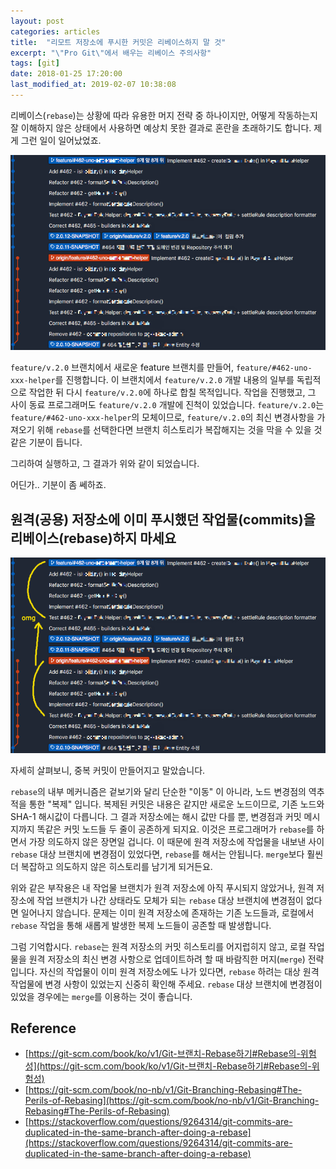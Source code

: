```yaml
---
layout: post
categories: articles
title:  "리모트 저장소에 푸시한 커밋은 리베이스하지 말 것"
excerpt: "\"Pro Git\"에서 배우는 리베이스 주의사항"
tags: [git]
date: 2018-01-25 17:20:00
last_modified_at: 2019-02-07 10:38:08
---
```


리베이스(`rebase`)는 상황에 따라 유용한 머지 전략 중 하나이지만, 어떻게 작동하는지 잘 이해하지 않은 상태에서 사용하면 예상치 못한 결과로 혼란을 초래하기도 합니다.
제게 그런 일이 일어났었죠.

![wrong rebase](/images/20180125_wrong_rebase/1.png "rebase 했는데, 뭔가 이상하다")

`feature/v.2.0` 브랜치에서 새로운 feature 브랜치를 만들어, `feature/#462-uno-xxx-helper`를 진행합니다. 이 브랜치에서 `feature/v.2.0` 개발 내용의 일부를 독립적으로 작업한 뒤 다시 `feature/v.2.0`에 하나로 합칠 목적입니다. 작업을 진행했고, 그 사이 동료 프로그래머도 `feature/v.2.0` 개발에 진척이 있었습니다. `feature/v.2.0`는 `feature/#462-uno-xxx-helper`의 모체이므로, `feature/v.2.0`의 최신 변경사항을 가져오기 위해 `rebase`를 선택한다면 브랜치 히스토리가 복잡해지는 것을 막을 수 있을 것 같은 기분이 듭니다.

그리하여 실행하고, 그 결과가 위와 같이 되었습니다.

어딘가.. 기분이 좀 쎄하죠.


## 원격(공용) 저장소에 이미 푸시했던 작업물(commits)을 리베이스(rebase)하지 마세요

![wrong rebase explanation](/images/20180125_wrong_rebase/2.png "같은 commit 내용이 이동하지 않고 복제되어 중복이 발생해 버렸다")

자세히 살펴보니, 중복 커밋이 만들어지고 말았습니다.

`rebase`의 내부 메커니즘은 겉보기와 달리 단순한 "이동" 이 아니라, 노드 변경점의 역추적을 통한 "복제" 입니다. 복제된 커밋은 내용은 같지만 새로운 노드이므로, 기존 노드와 SHA-1 해시값이 다릅니다. 그 결과 저장소에는 해시 값만 다를 뿐, 변경점과 커밋 메시지까지 똑같은 커밋 노드들 두 줄이 공존하게 되지요. 이것은 프로그래머가 `rebase`를 하면서 가장 의도하지 않은 장면일 겁니다. 이 때문에 원격 저장소에 작업물을 내보낸 사이 `rebase` 대상 브랜치에 변경점이 있었다면, `rebase`를 해서는 안됩니다. `merge`보다 훨씬 더 복잡하고 의도하지 않은 히스토리를 남기게 되거든요.

위와 같은 부작용은 내 작업물 브랜치가 원격 저장소에 아직 푸시되지 않았거나, 원격 저장소에 작업 브랜치가 나간 상태라도 모체가 되는 `rebase` 대상 브랜치에 변경점이 없다면 일어나지 않습니다. 문제는 이미 원격 저장소에 존재하는 기존 노드들과, 로컬에서 `rebase` 작업을 통해 새롭게 발생한 복제 노드들이 공존할 때 발생합니다.

그럼 기억합시다. `rebase`는 원격 저장소의 커밋 히스토리를 어지럽히지 않고, 로컬 작업물을 원격 저장소의 최신 변경 사항으로 업데이트하려 할 때 바람직한 머지(`merge`) 전략입니다. 자신의 작업물이 이미 원격 저장소에도 나가 있다면, `rebase` 하려는 대상 원격 작업물에 변경 사항이 있었는지 신중히 확인해 주세요. `rebase` 대상 브랜치에 변경점이 있었을 경우에는 `merge`를 이용하는 것이 좋습니다.


## Reference

* [https://git-scm.com/book/ko/v1/Git-브랜치-Rebase하기#Rebase의-위험성](https://git-scm.com/book/ko/v1/Git-브랜치-Rebase하기#Rebase의-위험성)
* [https://git-scm.com/book/no-nb/v1/Git-Branching-Rebasing#The-Perils-of-Rebasing](https://git-scm.com/book/no-nb/v1/Git-Branching-Rebasing#The-Perils-of-Rebasing)
* [https://stackoverflow.com/questions/9264314/git-commits-are-duplicated-in-the-same-branch-after-doing-a-rebase](https://stackoverflow.com/questions/9264314/git-commits-are-duplicated-in-the-same-branch-after-doing-a-rebase)
